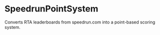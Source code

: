 # SpeedrunPointSystem
Converts RTA leaderboards from speedrun.com into a point-based scoring system.
